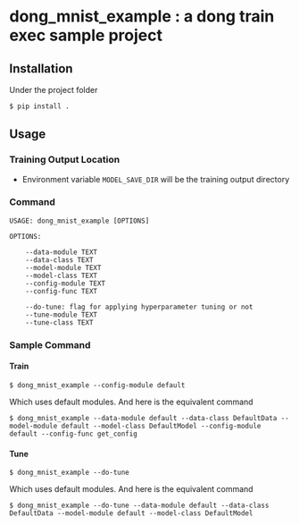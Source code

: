 # dong_mnist_example : a dong train exec sample project
## Installation
Under the project folder
```sh
$ pip install .
```

## Usage
### Training Output Location
- Environment variable ```MODEL_SAVE_DIR``` will be the training output directory
### Command
```shell
USAGE: dong_mnist_example [OPTIONS]

OPTIONS:

    --data-module TEXT
    --data-class TEXT
    --model-module TEXT
    --model-class TEXT
    --config-module TEXT
    --config-func TEXT
    
    --do-tune: flag for applying hyperparameter tuning or not
    --tune-module TEXT
    --tune-class TEXT

```
### Sample Command
#### Train
```shell
$ dong_mnist_example --config-module default 
```
Which uses default modules.
And here is the equivalent command
```shell
$ dong_mnist_example --data-module default --data-class DefaultData --model-module default --model-class DefaultModel --config-module default --config-func get_config 
```
#### Tune
```shell
$ dong_mnist_example --do-tune
```
Which uses default modules.
And here is the equivalent command
```shell
$ dong_mnist_example --do-tune --data-module default --data-class DefaultData --model-module default --model-class DefaultModel
```
